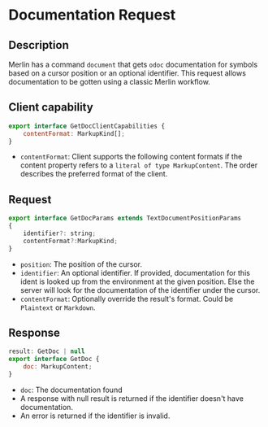 # Documentation Request

## Description

Merlin has a command `document` that gets `odoc` documentation for symbols based on a cursor position or an optional identifier. This request allows documentation to be gotten using a classic Merlin workflow.

## Client capability

```js
export interface GetDocClientCapabilities {
	contentFormat: MarkupKind[];
}
```
- `contentFormat`: Client supports the following content formats if the content property refers to a `literal of type MarkupContent`. The order describes the preferred format of the client.

## Request

```js
export interface GetDocParams extends TextDocumentPositionParams
{
    identifier?: string;
    contentFormat?:MarkupKind;
}
```
- `position`: The position of the cursor.
- `identifier`: An optional identifier. If provided, documentation for this ident is looked up from the environment at the given position. Else the server will look for the documentation of the identifier under the cursor.
- `contentFormat`: Optionally override the result's format. Could be `Plaintext` or `Markdown`.

## Response

```js
result: GetDoc | null
export interface GetDoc {
    doc: MarkupContent;
}

```
- `doc`: The documentation found
- A response with null result is returned if the identifier doesn't have documentation.
- An error is returned if the identifier is invalid.

